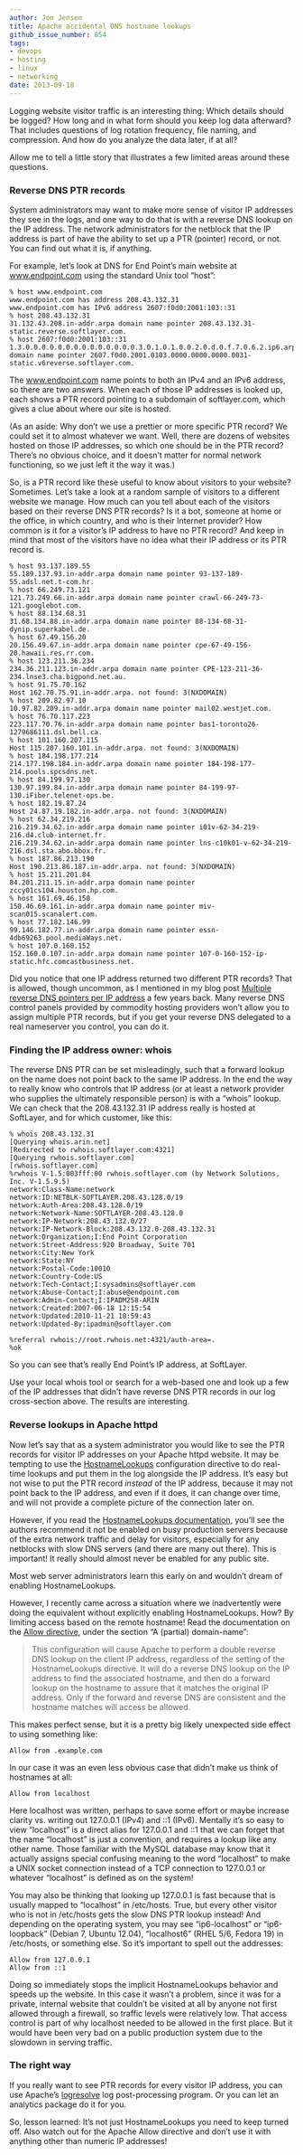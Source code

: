 ```yaml
---
author: Jon Jensen
title: Apache accidental DNS hostname lookups
github_issue_number: 854
tags:
- devops
- hosting
- linux
- networking
date: 2013-09-18
---
```


Logging website visitor traffic is an interesting thing: Which details should be logged? How long and in what form should you keep log data afterward? That includes questions of log rotation frequency, file naming, and compression. And how do you analyze the data later, if at all?

Allow me to tell a little story that illustrates a few limited areas around these questions.

### Reverse DNS PTR records

System administrators may want to make more sense of visitor IP addresses they see in the logs, and one way to do that is with a reverse DNS lookup on the IP address. The network administrators for the netblock that the IP address is part of have the ability to set up a PTR (pointer) record, or not. You can find out what it is, if anything.

For example, let’s look at DNS for End Point’s main website at www.endpoint.com using the standard Unix tool “host”:

```plain
% host www.endpoint.com
www.endpoint.com has address 208.43.132.31
www.endpoint.com has IPv6 address 2607:f0d0:2001:103::31
% host 208.43.132.31
31.132.43.208.in-addr.arpa domain name pointer 208.43.132.31-static.reverse.softlayer.com.
% host 2607:f0d0:2001:103::31
1.3.0.0.0.0.0.0.0.0.0.0.0.0.0.0.3.0.1.0.1.0.0.2.0.d.0.f.7.0.6.2.ip6.arpa domain name pointer 2607.f0d0.2001.0103.0000.0000.0000.0031-static.v6reverse.softlayer.com.
```

The www.endpoint.com name points to both an IPv4 and an IPv6 address, so there are two answers. When each of those IP addresses is looked up, each shows a PTR record pointing to a subdomain of softlayer.com, which gives a clue about where our site is hosted.

(As an aside: Why don’t we use a prettier or more specific PTR record? We could set it to almost whatever we want. Well, there are dozens of websites hosted on those IP addresses, so which one should be in the PTR record? There’s no obvious choice, and it doesn’t matter for normal network functioning, so we just left it the way it was.)

So, is a PTR record like these useful to know about visitors to your website? Sometimes. Let’s take a look at a random sample of visitors to a different website we manage. How much can you tell about each of the visitors based on their reverse DNS PTR records? Is it a bot, someone at home or the office, in which country, and who is their Internet provider? How common is it for a visitor’s IP address to have no PTR record? And keep in mind that most of the visitors have no idea what their IP address or its PTR record is.

```plain
% host 93.137.189.55
55.189.137.93.in-addr.arpa domain name pointer 93-137-189-55.adsl.net.t-com.hr.
% host 66.249.73.121
121.73.249.66.in-addr.arpa domain name pointer crawl-66-249-73-121.googlebot.com.
% host 88.134.68.31
31.68.134.88.in-addr.arpa domain name pointer 88-134-68-31-dynip.superkabel.de.
% host 67.49.156.20
20.156.49.67.in-addr.arpa domain name pointer cpe-67-49-156-20.hawaii.res.rr.com.
% host 123.211.36.234
234.36.211.123.in-addr.arpa domain name pointer CPE-123-211-36-234.lnse3.cha.bigpond.net.au.
% host 91.75.70.162 
Host 162.70.75.91.in-addr.arpa. not found: 3(NXDOMAIN)
% host 209.82.97.10
10.97.82.209.in-addr.arpa domain name pointer mail02.westjet.com.
% host 76.70.117.223
223.117.70.76.in-addr.arpa domain name pointer bas1-toronto26-1279686111.dsl.bell.ca.
% host 101.160.207.115 
Host 115.207.160.101.in-addr.arpa. not found: 3(NXDOMAIN)
% host 184.198.177.214
214.177.198.184.in-addr.arpa domain name pointer 184-198-177-214.pools.spcsdns.net.
% host 84.199.97.130
130.97.199.84.in-addr.arpa domain name pointer 84-199-97-130.iFiber.telenet-ops.be.
% host 182.19.87.24 
Host 24.87.19.182.in-addr.arpa. not found: 3(NXDOMAIN)
% host 62.34.219.216
216.219.34.62.in-addr.arpa domain name pointer i01v-62-34-219-216.d4.club-internet.fr.
216.219.34.62.in-addr.arpa domain name pointer lns-c10k01-v-62-34-219-216.dsl.sta.abo.bbox.fr.
% host 187.86.213.190
Host 190.213.86.187.in-addr.arpa. not found: 3(NXDOMAIN)
% host 15.211.201.84
84.201.211.15.in-addr.arpa domain name pointer zccy01cs104.houston.hp.com.
% host 161.69.46.150
150.46.69.161.in-addr.arpa domain name pointer miv-scan015.scanalert.com.
% host 77.182.146.99
99.146.182.77.in-addr.arpa domain name pointer essn-4db69263.pool.mediaWays.net.
% host 107.0.160.152 
152.160.0.107.in-addr.arpa domain name pointer 107-0-160-152-ip-static.hfc.comcastbusiness.net.
```

Did you notice that one IP address returned two different PTR records? That is allowed, though uncommon, as I mentioned in my blog post [Multiple reverse DNS pointers per IP address](/blog/2008/11/multiple-reverse-dns-pointers-per-ip) a few years back. Many reverse DNS control panels provided by commodity hosting providers won’t allow you to assign multiple PTR records, but if you get your reverse DNS delegated to a real nameserver you control, you can do it.

### Finding the IP address owner: whois

The reverse DNS PTR can be set misleadingly, such that a forward lookup on the name does not point back to the same IP address. In the end the way to really know who controls that IP address (or at least a network provider who supplies the ultimately responsible person) is with a “whois” lookup. We can check that the 208.43.132.31 IP address really is hosted at SoftLayer, and for which customer, like this:

```plain
% whois 208.43.132.31
[Querying whois.arin.net]
[Redirected to rwhois.softlayer.com:4321]
[Querying rwhois.softlayer.com]
[rwhois.softlayer.com]
%rwhois V-1.5:003fff:00 rwhois.softlayer.com (by Network Solutions, Inc. V-1.5.9.5)
network:Class-Name:network
network:ID:NETBLK-SOFTLAYER.208.43.128.0/19
network:Auth-Area:208.43.128.0/19
network:Network-Name:SOFTLAYER-208.43.128.0
network:IP-Network:208.43.132.0/27
network:IP-Network-Block:208.43.132.0-208.43.132.31
network:Organization;I:End Point Corporation
network:Street-Address:920 Broadway, Suite 701
network:City:New York
network:State:NY
network:Postal-Code:10010
network:Country-Code:US
network:Tech-Contact;I:sysadmins@softlayer.com
network:Abuse-Contact;I:abuse@endpoint.com
network:Admin-Contact;I:IPADM258-ARIN
network:Created:2007-06-18 12:15:54
network:Updated:2010-11-21 18:59:43
network:Updated-By:ipadmin@softlayer.com

%referral rwhois://root.rwhois.net:4321/auth-area=.
%ok
```

So you can see that’s really End Point’s IP address, at SoftLayer.

Use your local whois tool or search for a web-based one and look up a few of the IP addresses that didn’t have reverse DNS PTR records in our log cross-section above. The results are interesting.

### Reverse lookups in Apache httpd

Now let’s say that as a system administrator you would like to see the PTR records for visitor IP addresses on your Apache httpd website. It may be tempting to use the [HostnameLookups](http://httpd.apache.org/docs/2.2/mod/core.html#hostnamelookups) configuration directive to do real-time lookups and put them in the log alongside the IP address. It’s easy but not wise to put the PTR record *instead* of the IP address, because it may not point back to the IP address, and even if it does, it can change over time, and will not provide a complete picture of the connection later on.

However, if you read the [HostnameLookups documentation](http://httpd.apache.org/docs/2.2/mod/core.html#hostnamelookups), you’ll see the authors recommend it not be enabled on busy production servers because of the extra network traffic and delay for visitors, especially for any netblocks with slow DNS servers (and there are many out there). This is important! It really should almost never be enabled for any public site.

Most web server administrators learn this early on and wouldn’t dream of enabling HostnameLookups.

However, I recently came across a situation where we inadvertently were doing the equivalent without explicitly enabling HostnameLookups. How? By limiting access based on the remote hostname! Read the documentation on the [Allow directive](http://httpd.apache.org/docs/2.2/mod/mod_authz_host.html#allow), under the section “A (partial) domain-name”:

> 
> This configuration will cause Apache to perform a double reverse DNS lookup on the client IP address, regardless of the setting of the HostnameLookups directive. It will do a reverse DNS lookup on the IP address to find the associated hostname, and then do a forward lookup on the hostname to assure that it matches the original IP address. Only if the forward and reverse DNS are consistent and the hostname matches will access be allowed.
> 

This makes perfect sense, but it is a pretty big likely unexpected side effect to using something like:

```
Allow from .example.com
```

In our case it was an even less obvious case that didn’t make us think of hostnames at all:

```
Allow from localhost
```

Here localhost was written, perhaps to save some effort or maybe increase clarity vs. writing out 127.0.0.1 (IPv4) and ::1 (IPv6). Mentally it’s so easy to view “localhost” is a direct alias for 127.0.0.1 and ::1 that we can forget that the name “localhost” is just a convention, and requires a lookup like any other name. Those familiar with the MySQL database may know that it actually assigns special confusing meaning to the word “localhost” to make a UNIX socket connection instead of a TCP connection to 127.0.0.1 or whatever “localhost” is defined as on the system!

You may also be thinking that looking up 127.0.0.1 is fast because that is usually mapped to “localhost” in /etc/hosts. True, but every other visitor who is not in /etc/hosts gets the slow DNS PTR lookup instead! And depending on the operating system, you may see “ip6-localhost” or “ip6-loopback” (Debian 7, Ubuntu 12.04), “localhost6” (RHEL 5/6, Fedora 19) in /etc/hosts, or something else. So it’s important to spell out the addresses:

```
Allow from 127.0.0.1
Allow from ::1
```

Doing so immediately stops the implicit HostnameLookups behavior and speeds up the website. In this case it wasn’t a problem, since it was for a private, internal website that couldn’t be visited at all by anyone not first allowed through a firewall, so traffic levels were relatively low. That access control is part of why localhost needed to be allowed in the first place. But it would have been very bad on a public production system due to the slowdown in serving traffic.

### The right way

If you really want to see PTR records for every visitor IP address, you can use Apache’s [logresolve](http://httpd.apache.org/docs/2.2/programs/logresolve.html) log post-processing program. Or you can let an analytics package do it for you.

So, lesson learned: It’s not just HostnameLookups you need to keep turned off. Also watch out for the Apache Allow directive and don’t use it with anything other than numeric IP addresses!
